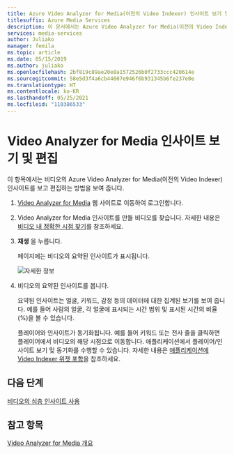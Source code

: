 ```yaml
---
title: Azure Video Analyzer for Media(이전의 Video Indexer) 인사이트 보기 및 편집
titlesuffix: Azure Media Services
description: 이 문서에서는 Azure Video Analyzer for Media(이전의 Video Indexer) 인사이트를 보고 편집하는 방법을 보여 줍니다.
services: media-services
author: Juliako
manager: femila
ms.topic: article
ms.date: 05/15/2019
ms.author: juliako
ms.openlocfilehash: 2bf819c89ae20e8a1572526b0f2733ccc420614e
ms.sourcegitcommit: 58e5d3f4a6cb44607e946f6b931345b6fe237e0e
ms.translationtype: HT
ms.contentlocale: ko-KR
ms.lasthandoff: 05/25/2021
ms.locfileid: "110386533"
---
```

# <a name="view-and-edit-video-analyzer-for-media-insights"></a>Video Analyzer for Media 인사이트 보기 및 편집

이 항목에서는 비디오의 Azure Video Analyzer for Media(이전의 Video Indexer) 인사이트를 보고 편집하는 방법을 보여 줍니다.

1. [Video Analyzer for Media](https://www.videoindexer.ai/) 웹 사이트로 이동하여 로그인합니다.
2. Video Analyzer for Media 인사이트를 만들 비디오를 찾습니다. 자세한 내용은 [비디오 내 정확한 시점 찾기](video-indexer-search.md)를 참조하세요.
3. **재생** 을 누릅니다.

    페이지에는 비디오의 요약된 인사이트가 표시됩니다. 

    ![자세한 정보](./media/video-indexer-view-edit/video-indexer-summarized-insights.png)

4. 비디오의 요약된 인사이트를 봅니다. 

    요약된 인사이트는 얼굴, 키워드, 감정 등의 데이터에 대한 집계된 보기를 보여 줍니다. 예를 들어 사람의 얼굴, 각 얼굴에 표시되는 시간 범위 및 표시된 시간의 비율(%)을 볼 수 있습니다.

    플레이어와 인사이트가 동기화됩니다. 예를 들어 키워드 또는 전사 줄을 클릭하면 플레이어에서 비디오의 해당 시점으로 이동합니다. 애플리케이션에서 플레이어/인사이트 보기 및 동기화를 수행할 수 있습니다. 자세한 내용은 [애플리케이션에 Video Indexer 위젯 포함](video-indexer-embed-widgets.md)을 참조하세요. 

## <a name="next-steps"></a>다음 단계

[비디오의 심층 인사이트 사용](use-editor-create-project.md)

## <a name="see-also"></a>참고 항목

[Video Analyzer for Media 개요](video-indexer-overview.md)

